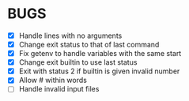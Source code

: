 # BUGS

- [x] Handle lines with no arguments
- [x] Change exit status to that of last command
- [x] Fix getenv to handle variables with the same start
- [x] Change exit builtin to use last status
- [x] Exit with status 2 if builtin is given invalid number
- [x] Allow # within words
- [ ] Handle invalid input files
